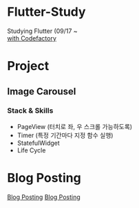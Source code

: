 # Flutter-Study
Studying Flutter (09/17 ~<br>
[with Codefactory](https://www.inflearn.com/users/@codefactory)

# Project 
## Image Carousel
### Stack & Skills 
- PageView (터치로 좌, 우 스크롤 가능하도록)
- Timer (특정 기간마다 지정 함수 실행)
- StatefulWidget
- Life Cycle


# Blog Posting
[Blog Posting](http://rookedsysc.github.io/flutter/DartGrammar/)
[Blog Posting](http://lokigem.github.io/flutter/DartGrammar/)
